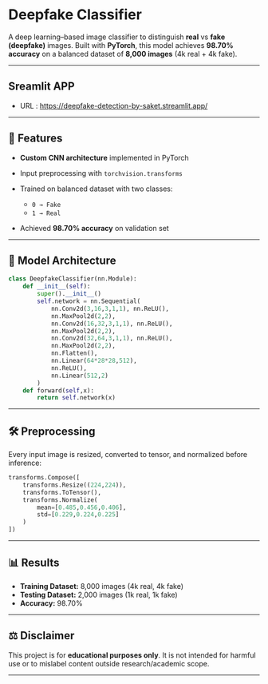 # Deepfake Classifier

A deep learning–based image classifier to distinguish **real** vs **fake (deepfake)** images.
Built with **PyTorch**, this model achieves **98.70% accuracy** on a balanced dataset of **8,000 images** (4k real + 4k fake).

---
## Sreamlit APP
* URL : https://deepfake-detection-by-saket.streamlit.app/
---

## 🚀 Features

* **Custom CNN architecture** implemented in PyTorch
* Input preprocessing with `torchvision.transforms`
* Trained on balanced dataset with two classes:

  * `0 → Fake`
  * `1 → Real`
* Achieved **98.70% accuracy** on validation set

---

## 🧠 Model Architecture

```python
class DeepfakeClassifier(nn.Module):
    def __init__(self):
        super().__init__()
        self.network = nn.Sequential(
            nn.Conv2d(3,16,3,1,1), nn.ReLU(),
            nn.MaxPool2d(2,2),
            nn.Conv2d(16,32,3,1,1), nn.ReLU(),
            nn.MaxPool2d(2,2),
            nn.Conv2d(32,64,3,1,1), nn.ReLU(),
            nn.MaxPool2d(2,2),
            nn.Flatten(),
            nn.Linear(64*28*28,512),
            nn.ReLU(),
            nn.Linear(512,2)
        )
    def forward(self,x):
        return self.network(x)
```

---

## 🛠️ Preprocessing

Every input image is resized, converted to tensor, and normalized before inference:

```python
transforms.Compose([
    transforms.Resize((224,224)),
    transforms.ToTensor(),
    transforms.Normalize(
        mean=[0.485,0.456,0.406],
        std=[0.229,0.224,0.225]
    )
])
```

---

## 📊 Results

* **Training Dataset:** 8,000 images (4k real, 4k fake)
* **Testing Dataset:** 2,000 images (1k real, 1k fake)
* **Accuracy:** 98.70%

---

## ⚖️ Disclaimer

This project is for **educational purposes only**.
It is not intended for harmful use or to mislabel content outside research/academic scope.

---

